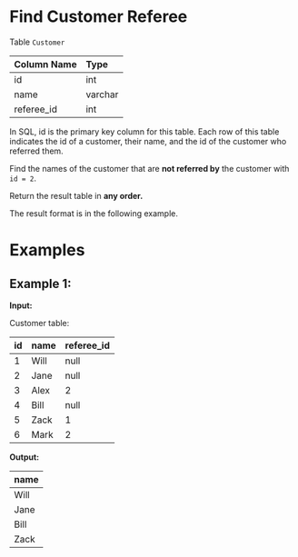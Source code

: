 ﻿# Find Customer Referee

Table `Customer`


| Column Name | Type    |
| :---------- | :------ |
| id          | int     |
| name        | varchar |
| referee_id  | int     |


In SQL, id is the primary key column for this table.
Each row of this table indicates the id of a customer, their name, and 
the id of the customer who referred them.

Find the names of the customer that are **not referred by** the customer with `id = 2`.

Return the result table in **any order.**

The result format is in the following example.

# Examples

## Example 1:

**Input:**

Customer table:

| id | name | referee_id |
| :- | :--- | :--------- |
| 1  | Will | null       |
| 2  | Jane | null       |
| 3  | Alex | 2          |
| 4  | Bill | null       |
| 5  | Zack | 1          |
| 6  | Mark | 2          |


**Output:** 


| name |
| :--- |
| Will |
| Jane |
| Bill |
| Zack |
